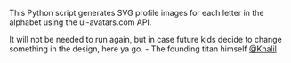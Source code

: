 This Python script generates SVG profile images for each letter in the alphabet using the ui-avatars.com API.

It will not be needed to run again, but in case future kids decide to change something in the design, here ya go. - The founding titan himself [@Khalil](https://github.com/g9wz)
